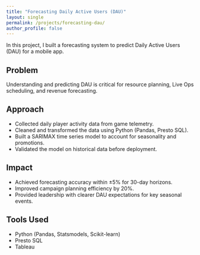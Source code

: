 ```yaml
---
title: "Forecasting Daily Active Users (DAU)"
layout: single
permalink: /projects/forecasting-dau/
author_profile: false
---
```


In this project, I built a forecasting system to predict Daily Active Users (DAU) for a mobile app.

## Problem
Understanding and predicting DAU is critical for resource planning, Live Ops scheduling, and revenue forecasting.

## Approach
- Collected daily player activity data from game telemetry.
- Cleaned and transformed the data using Python (Pandas, Presto SQL).
- Built a SARIMAX time series model to account for seasonality and promotions.
- Validated the model on historical data before deployment.

## Impact
- Achieved forecasting accuracy within ±5% for 30-day horizons.
- Improved campaign planning efficiency by 20%.
- Provided leadership with clearer DAU expectations for key seasonal events.

## Tools Used
- Python (Pandas, Statsmodels, Scikit-learn)
- Presto SQL
- Tableau
